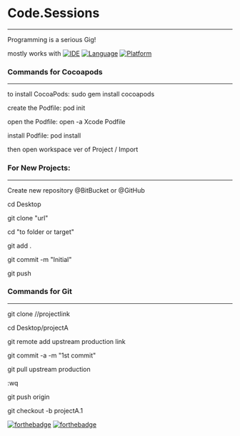 # Code.Sessions
----
Programming is a serious Gig! 

mostly works with
[![IDE](https://img.shields.io/badge/Xcode-9-blue.svg)](https://developer.apple.com/xcode/)
[![Language](https://img.shields.io/badge/swift-4-orange.svg)](https://swift.org)
[![Platform](https://img.shields.io/badge/platform-iOS%2011-green.svg)](https://developer.apple.com/ios/)


### Commands for Cocoapods
----
to install CocoaPods: sudo gem install cocoapods

create the Podfile: pod init

open the Podfile: open -a Xcode Podfile

install Podfile: pod install

then open workspace ver of Project / Import 


### For New Projects:
-----
Create new repository @BitBucket or @GitHub

cd Desktop

git clone "url"

cd "to folder or target"

git add .

git commit -m "Initial"

git push



### Commands for Git
-----
git clone //projectlink

cd Desktop/projectA

git remote add upstream production link

git commit -a -m "1st commit"

git pull upstream production 

:wq

git push origin

git checkout -b projectA.1




[![forthebadge](http://forthebadge.com/images/badges/made-with-swift.svg)](http://forthebadge.com) [![forthebadge](http://forthebadge.com/images/badges/built-with-love.svg)](http://forthebadge.com)

